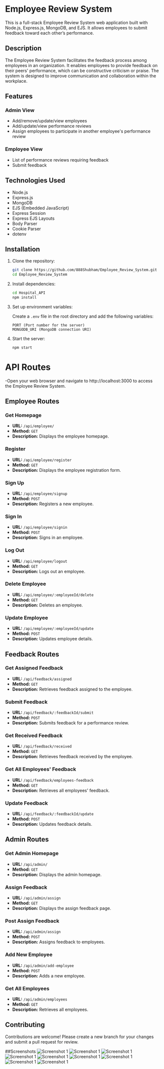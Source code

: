 # Employee Review System

This is a full-stack Employee Review System web application built with Node.js, Express.js, MongoDB, and EJS. It allows employees to submit feedback toward each other’s performance.

## Description

The Employee Review System facilitates the feedback process among employees in an organization. It enables employees to provide feedback on their peers' performance, which can be constructive criticism or praise. The system is designed to improve communication and collaboration within the workplace.

## Features

### Admin View
- Add/remove/update/view employees
- Add/update/view performance reviews
- Assign employees to participate in another employee's performance review

### Employee View
- List of performance reviews requiring feedback
- Submit feedback

## Technologies Used

- Node.js
- Express.js
- MongoDB
- EJS (Embedded JavaScript)
- Express Session
- Express EJS Layouts
- Body Parser
- Cookie Parser
- dotenv

## Installation

1. Clone the repository:

   ```bash
   git clone https://github.com/888Shubham/Employee_Review_System.git
   cd Employee_Review_System
   
2. Install dependencies:

    ```bash
    cd Hospital_API
    npm install
    ```

3. Set up environment variables:

    Create a `.env` file in the root directory and add the following variables:

    ```plaintext
    PORT (Port number for the server)
    MONGODB_URI (MongoDB connection URI)
    ```

4. Start the server:

    ```bash
    npm start
    ```
# API Routes
-Open your web browser and navigate to http://localhost:3000 to access the Employee Review System.

## Employee Routes

### Get Homepage
- **URL:** `/api/employee/`
- **Method:** `GET`
- **Description:** Displays the employee homepage.

### Register
- **URL:** `/api/employee/register`
- **Method:** `GET`
- **Description:** Displays the employee registration form.

### Sign Up
- **URL:** `/api/employee/signup`
- **Method:** `POST`
- **Description:** Registers a new employee.

### Sign In
- **URL:** `/api/employee/signin`
- **Method:** `POST`
- **Description:** Signs in an employee.

### Log Out
- **URL:** `/api/employee/logout`
- **Method:** `GET`
- **Description:** Logs out an employee.

### Delete Employee
- **URL:** `/api/employee/:employeeId/delete`
- **Method:** `GET`
- **Description:** Deletes an employee.

### Update Employee
- **URL:** `/api/employee/:employeeId/update`
- **Method:** `POST`
- **Description:** Updates employee details.

## Feedback Routes

### Get Assigned Feedback
- **URL:** `/api/feedback/assigned`
- **Method:** `GET`
- **Description:** Retrieves feedback assigned to the employee.

### Submit Feedback
- **URL:** `/api/feedback/:feedbackId/submit`
- **Method:** `POST`
- **Description:** Submits feedback for a performance review.

### Get Received Feedback
- **URL:** `/api/feedback/received`
- **Method:** `GET`
- **Description:** Retrieves feedback received by the employee.

### Get All Employees' Feedback
- **URL:** `/api/feedback/employees-feedback`
- **Method:** `GET`
- **Description:** Retrieves all employees' feedback.

### Update Feedback
- **URL:** `/api/feedback/:feedbackId/update`
- **Method:** `POST`
- **Description:** Updates feedback details.

## Admin Routes

### Get Admin Homepage
- **URL:** `/api/admin/`
- **Method:** `GET`
- **Description:** Displays the admin homepage.

### Assign Feedback
- **URL:** `/api/admin/assign`
- **Method:** `GET`
- **Description:** Displays the assign feedback page.

### Post Assign Feedback
- **URL:** `/api/admin/assign`
- **Method:** `POST`
- **Description:** Assigns feedback to employees.

### Add New Employee
- **URL:** `/api/admin/add-employee`
- **Method:** `POST`
- **Description:** Adds a new employee.

### Get All Employees
- **URL:** `/api/admin/employees`
- **Method:** `GET`
- **Description:** Retrieves all employees.

## Contributing

Contributions are welcome! Please create a new branch for your changes and submit a pull request for review.


##Screenshots
![Screenshot 1](screenshots/screenshot1.png)
![Screenshot 1](screenshots/screenshot2.png)
![Screenshot 1](screenshots/screenshot3.png)
![Screenshot 1](screenshots/screenshot4.png)
![Screenshot 1](screenshots/screenshot5.png)
![Screenshot 1](screenshots/screenshot6.png)
![Screenshot 1](screenshots/screenshot7.png)
![Screenshot 1](screenshots/screenshot8.png)
![Screenshot 1](screenshots/screenshot9.png)

